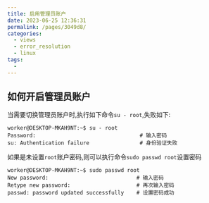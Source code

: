 ```yaml
---
title: 启用管理员账户
date: 2023-06-25 12:36:31
permalink: /pages/3049d8/
categories:
  - views
  - error_resolution
  - linux
tags:
  -
---
```


## 如何开启管理员账户

当需要切换管理员账户时,执行如下命令`su - root`,失败如下:

```shell
worker@DESKTOP-MKAH9NT:~$ su - root
Password:                                 # 输入密码
su: Authentication failure                # 身份验证失败
```

如果是未设置`root`账户密码,则可以执行命令`sudo passwd root`设置密码

```shell
worker@DESKTOP-MKAH9NT:~$ sudo passwd root
New password:                            # 输入密码
Retype new password:                     # 再次输入密码
passwd: password updated successfully    # 设置密码成功
```
